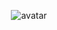 <div align="center">

![avatar](https://images.weserv.nl/?url=avatars.githubusercontent.com/udpghost?v=4&h=300&w=300&fit=cover&mask=circle&maxage=7d)

</div>
